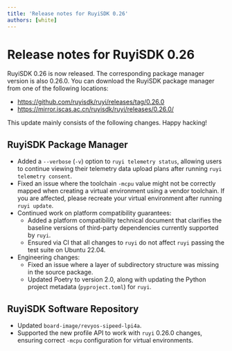 ```yaml
---
title: 'Release notes for RuyiSDK 0.26'
authors: [white]
---
```


# Release notes for RuyiSDK 0.26

RuyiSDK 0.26 is now released. The corresponding package manager version is also 0.26.0.
You can download the RuyiSDK package manager from one of the following locations:

+ https://github.com/ruyisdk/ruyi/releases/tag/0.26.0
+ https://mirror.iscas.ac.cn/ruyisdk/ruyi/releases/0.26.0/

This update mainly consists of the following changes. Happy hacking!

## RuyiSDK Package Manager

+ Added a `--verbose` (`-v`) option to `ruyi telemetry status`, allowing users to continue viewing their telemetry data upload plans after running `ruyi telemetry consent`.
+ Fixed an issue where the toolchain `-mcpu` value might not be correctly mapped when creating a virtual environment using a vendor toolchain. If you are affected, please recreate your virtual environment after running `ruyi update`.
+ Continued work on platform compatibility guarantees:
  + Added a platform compatibility technical document that clarifies the baseline versions of third-party dependencies currently supported by `ruyi`.
  + Ensured via CI that all changes to `ruyi` do not affect `ruyi` passing the test suite on Ubuntu 22.04.
+ Engineering changes:
  + Fixed an issue where a layer of subdirectory structure was missing in the source package.
  + Updated Poetry to version 2.0, along with updating the Python project metadata (`pyproject.toml`) for `ruyi`.

## RuyiSDK Software Repository

+ Updated `board-image/revyos-sipeed-lpi4a`.
+ Supported the new profile API to work with `ruyi` 0.26.0 changes, ensuring correct `-mcpu` configuration for virtual environments.
